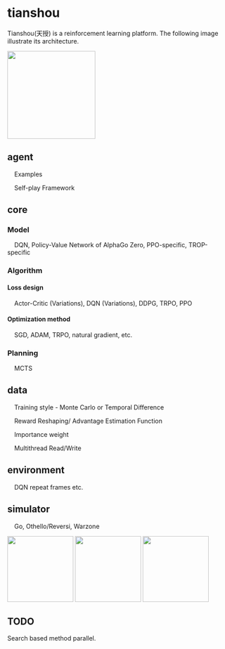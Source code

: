 # tianshou
Tianshou(天授) is a reinforcement learning platform. The following image illustrate its architecture.

<img src="https://github.com/sproblvem/tianshou/blob/master/docs/figures/tianshou_architecture.png" height="200"/>

## agent
&nbsp;&nbsp;&nbsp;&nbsp;Examples

&nbsp;&nbsp;&nbsp;&nbsp;Self-play Framework

## core

### Model
&nbsp;&nbsp;&nbsp;&nbsp;DQN, Policy-Value Network of AlphaGo Zero, PPO-specific, TROP-specific

### Algorithm

#### Loss design
&nbsp;&nbsp;&nbsp;&nbsp;Actor-Critic (Variations), DQN (Variations), DDPG, TRPO, PPO

#### Optimization method
&nbsp;&nbsp;&nbsp;&nbsp;SGD, ADAM, TRPO, natural gradient, etc.

### Planning
&nbsp;&nbsp;&nbsp;&nbsp;MCTS

## data
&nbsp;&nbsp;&nbsp;&nbsp;Training style - Monte Carlo or Temporal Difference

&nbsp;&nbsp;&nbsp;&nbsp;Reward Reshaping/ Advantage Estimation Function

&nbsp;&nbsp;&nbsp;&nbsp;Importance weight

&nbsp;&nbsp;&nbsp;&nbsp;Multithread Read/Write

## environment
&nbsp;&nbsp;&nbsp;&nbsp;DQN repeat frames etc.

## simulator
&nbsp;&nbsp;&nbsp;&nbsp;Go, Othello/Reversi, Warzone

<img src="https://github.com/sproblvem/tianshou/blob/master/docs/figures/go.png" height="150"/> <img src="https://github.com/sproblvem/tianshou/blob/master/docs/figures/reversi.jpg" height="150"/> <img src="https://github.com/sproblvem/tianshou/blob/master/docs/figures/warzone.jpg" height="150"/>

## TODO
Search based method parallel.
